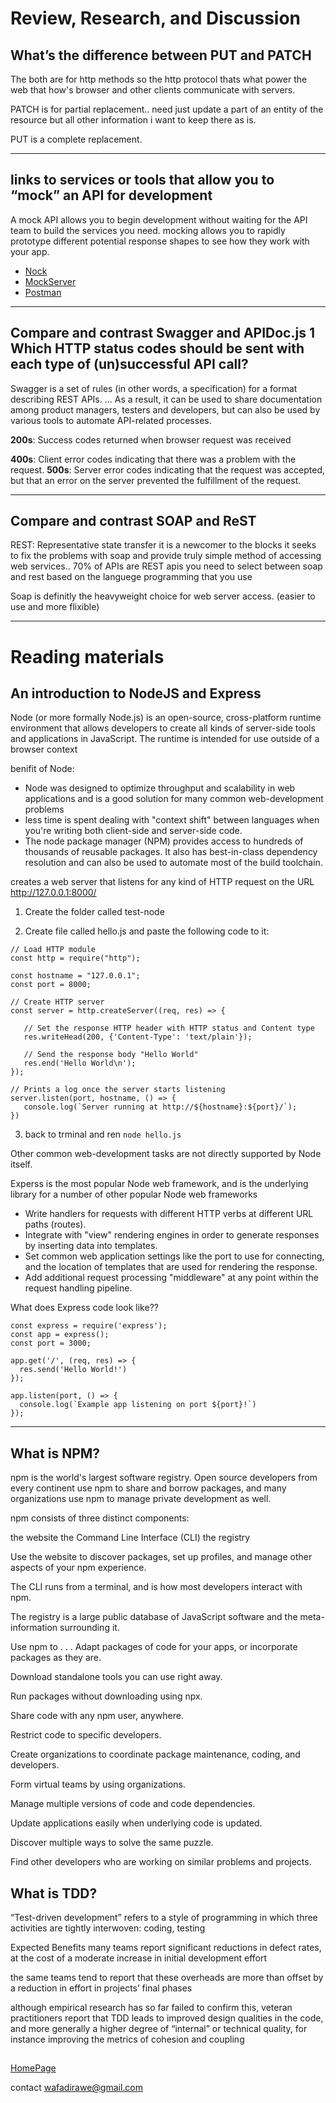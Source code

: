 # Review, Research, and Discussion

## What’s the difference between PUT and PATCH

The both are for http methods so the http protocol thats what power the web that how's browser and other clients communicate with servers.

PATCH is for partial replacement.. need just update a part of an entity of the resource but all other information i want to keep there as is.

PUT is a complete replacement.

***

##  links to services or tools that allow you to “mock” an API for development 

A mock API allows you to begin development without waiting for the API team to build the services you need.  mocking allows you to rapidly prototype different potential response shapes to see how they work with your app.

* [Nock](https://github.com/nock/nock)
* [MockServer](https://www.mock-server.com/)
* [Postman](https://learning.postman.com/docs/designing-and-developing-your-api/mocking-data/setting-up-mock/)

***

## Compare and contrast Swagger and APIDoc.js 1 Which HTTP status codes should be sent with each type of (un)successful API call?

Swagger is a set of rules (in other words, a specification) for a format describing REST APIs. ... As a result, it can be used to share documentation among product managers, testers and developers, but can also be used by various tools to automate API-related processes.


**200s**: Success codes returned when browser request was received

**400s**: Client error codes indicating that there was a problem with the request.
**500s**: Server error codes indicating that the request was accepted, but that an error on the server prevented the fulfillment of the request.

***

## Compare and contrast SOAP and ReST
REST: Representative state transfer
it is a newcomer to the blocks it seeks to fix the problems with soap and provide truly simple method of accessing web services.. 70% of APIs are REST apis
you need to select between soap and rest based on the languege programming that you use  

Soap is definitly the heavyweight choice for web server access. (easier to use and more flixible)


***

# Reading materials

## An introduction to NodeJS and Express

Node (or more formally Node.js) is an open-source, cross-platform runtime environment that allows developers to create all kinds of server-side tools and applications in JavaScript. The runtime is intended for use outside of a browser context

benifit of Node:

* Node was designed to optimize throughput and scalability in web applications and is a good solution for many common web-development problems
* less time is spent dealing with "context shift" between languages when you're writing both client-side and server-side code.
* The node package manager (NPM) provides access to hundreds of thousands of reusable packages. It also has best-in-class dependency resolution and can also be used to automate most of the build toolchain.

creates a web server that listens for any kind of HTTP request on the URL http://127.0.0.1:8000/

1. Create the folder called test-node

2. Create file called hello.js
and paste the following code to it:

```
// Load HTTP module
const http = require("http");

const hostname = "127.0.0.1";
const port = 8000;

// Create HTTP server
const server = http.createServer((req, res) => {

   // Set the response HTTP header with HTTP status and Content type
   res.writeHead(200, {'Content-Type': 'text/plain'});

   // Send the response body "Hello World"
   res.end('Hello World\n');
});

// Prints a log once the server starts listening
server.listen(port, hostname, () => {
   console.log(`Server running at http://${hostname}:${port}/`);
})
```
3. back to trminal and ren `node hello.js`

Other common web-development tasks are not directly supported by Node itself.

Experss  is the most popular Node web framework, and is the underlying library for a number of other popular Node web frameworks

* Write handlers for requests with different HTTP verbs at different URL paths (routes).
* Integrate with "view" rendering engines in order to generate responses by inserting data into templates.
* Set common web application settings like the port to use for connecting, and the location of templates that are used for rendering the response.
* Add additional request processing "middleware" at any point within the request handling pipeline.

What does Express code look like??

```
const express = require('express');
const app = express();
const port = 3000;

app.get('/', (req, res) => {
  res.send('Hello World!')
});

app.listen(port, () => {
  console.log(`Example app listening on port ${port}!`)
});
```

***

## What is NPM?

npm is the world's largest software registry. Open source developers from every continent use npm to share and borrow packages, and many organizations use npm to manage private development as well.

npm consists of three distinct components:

the website
the Command Line Interface (CLI)
the registry

Use the website to discover packages, set up profiles, and manage other aspects of your npm experience.

The CLI runs from a terminal, and is how most developers interact with npm.

The registry is a large public database of JavaScript software and the meta-information surrounding it.

Use npm to . . .
Adapt packages of code for your apps, or incorporate packages as they are.


Download standalone tools you can use right away.


Run packages without downloading using npx.


Share code with any npm user, anywhere.


Restrict code to specific developers.


Create organizations to coordinate package maintenance, coding, and developers.


Form virtual teams by using organizations.


Manage multiple versions of code and code dependencies.


Update applications easily when underlying code is updated.


Discover multiple ways to solve the same puzzle.


Find other developers who are working on similar problems and projects.


## What is TDD?

“Test-driven development” refers to a style of programming in which three activities are tightly interwoven: coding, testing

Expected Benefits
many teams report significant reductions in defect rates, at the cost of a moderate increase in initial development effort


the same teams tend to report that these overheads are more than offset by a reduction in effort in projects’ final phases


although empirical research has so far failed to confirm this, veteran practitioners report that TDD leads to improved design qualities in the code, and more generally a higher degree of “internal” or technical quality, for instance improving the metrics of cohesion and coupling


## 


[HomePage](https://wafaankoush99.github.io/Reading-Notes/READMEcode401.html)  


contact wafadirawe@gmail.com